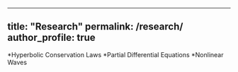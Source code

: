 ---
title: "Research"
permalink: /research/
author_profile: true
-----

*Hyperbolic Conservation Laws
*Partial Differential Equations
*Nonlinear Waves
